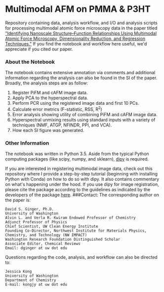 # Multimodal AFM on PMMA & P3HT 
Repository containing data, analysis workflow, and I/O and analysis scripts for processing multimodal atomic force 
microscopy data in the paper titled ["Identifying Nanoscale Structure–Function Relationships Using Multimodal Atomic 
Force Microscopy, Dimensionality Reduction, and Regression Techniques."](https://doi.org/10.1021/acs.jpclett.8b01003)
If you find the notebook and workflow here useful, we'd appreciate if you cited our paper. 

### About the Notebook
The notebook contains extensive annotation via comments and additional information regarding the analysis can also be 
found in the SI of the paper. Broadly, the analysis steps are as follow:

1. Register PiFM and cAFM image data.
2. Apply PCA to the hyperspectral data.
3. Perform PCR using the registered image data and first 10 PCs. 
4. Calculate error metrics (F-statistic, RSS, R<sup>2</sup>)
5. Error analysis showing utility of combining PiFM and cAFM image data. 
6. Hyperspectral unmixing results using standard inputs with a variety of techniques (NMF, ATGP, NFINDR, PPI, and VCA).
7. How each SI figure was generated. 

### Other Information
The notebook was written in Python 3.5. Aside from the typical Python computing packages (like scipy, numpy, and
sklearn), [dipy](https://dipy.org/) is required. 

If you are interested in registering multimodal image data, check out this repository where I provide a step-by-step
tutorial (beginning with installing Python with Conda) on how to do so with dipy. It also contains commentary on what's 
happening under the hood. If you use dipy for image registration, please cite the package according to the guidelines as
indicated by the developers of the package [here](https://dipy.org/documentation/1.1.1./cite/#a-note-on-citing-our-work).
###Contact:
The corresponding author on the paper is:
```
David S. Ginger, Ph.D.
University of Washington
Alvin L. and Verla R. Kwiram Endowed Professor of Chemistry
Adjunct Professor of Physics
Chief Scientist, UW Clean Energy Institute
Founding Co-Director, Northwest Institute for Materials Physics, Chemistry, and Technology (NW IMPACT)
Washington Research Foundation Distinguished Scholar
Associate Editor, Chemical Reviews
Email: dginger at uw dot edu
```
Questions regarding the code, analysis, and workflow can also be directed to:
```
Jessica Kong
University of Washington
Department of Chemistry
E-mail: kongjy at uw dot edu
```
